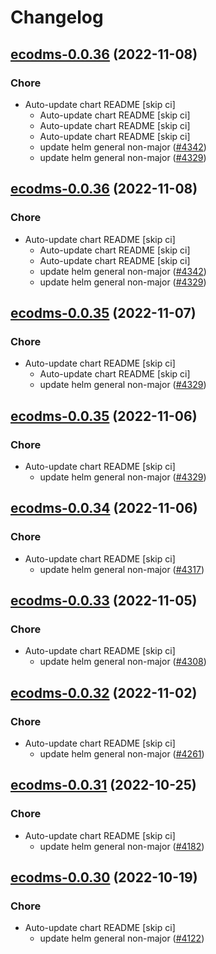 # Changelog



## [ecodms-0.0.36](https://github.com/truecharts/charts/compare/ecodms-0.0.34...ecodms-0.0.36) (2022-11-08)

### Chore

- Auto-update chart README [skip ci]
  - Auto-update chart README [skip ci]
  - Auto-update chart README [skip ci]
  - Auto-update chart README [skip ci]
  - update helm general non-major ([#4342](https://github.com/truecharts/charts/issues/4342))
  - update helm general non-major ([#4329](https://github.com/truecharts/charts/issues/4329))




## [ecodms-0.0.36](https://github.com/truecharts/charts/compare/ecodms-0.0.34...ecodms-0.0.36) (2022-11-08)

### Chore

- Auto-update chart README [skip ci]
  - Auto-update chart README [skip ci]
  - Auto-update chart README [skip ci]
  - update helm general non-major ([#4342](https://github.com/truecharts/charts/issues/4342))
  - update helm general non-major ([#4329](https://github.com/truecharts/charts/issues/4329))




## [ecodms-0.0.35](https://github.com/truecharts/charts/compare/ecodms-0.0.34...ecodms-0.0.35) (2022-11-07)

### Chore

- Auto-update chart README [skip ci]
  - Auto-update chart README [skip ci]
  - update helm general non-major ([#4329](https://github.com/truecharts/charts/issues/4329))




## [ecodms-0.0.35](https://github.com/truecharts/charts/compare/ecodms-0.0.34...ecodms-0.0.35) (2022-11-06)

### Chore

- Auto-update chart README [skip ci]
  - update helm general non-major ([#4329](https://github.com/truecharts/charts/issues/4329))




## [ecodms-0.0.34](https://github.com/truecharts/charts/compare/ecodms-0.0.33...ecodms-0.0.34) (2022-11-06)

### Chore

- Auto-update chart README [skip ci]
  - update helm general non-major ([#4317](https://github.com/truecharts/charts/issues/4317))




## [ecodms-0.0.33](https://github.com/truecharts/charts/compare/ecodms-0.0.32...ecodms-0.0.33) (2022-11-05)

### Chore

- Auto-update chart README [skip ci]
  - update helm general non-major ([#4308](https://github.com/truecharts/charts/issues/4308))




## [ecodms-0.0.32](https://github.com/truecharts/charts/compare/ecodms-0.0.31...ecodms-0.0.32) (2022-11-02)

### Chore

- Auto-update chart README [skip ci]
  - update helm general non-major ([#4261](https://github.com/truecharts/charts/issues/4261))




## [ecodms-0.0.31](https://github.com/truecharts/charts/compare/ecodms-0.0.30...ecodms-0.0.31) (2022-10-25)

### Chore

- Auto-update chart README [skip ci]
  - update helm general non-major ([#4182](https://github.com/truecharts/charts/issues/4182))




## [ecodms-0.0.30](https://github.com/truecharts/charts/compare/ecodms-0.0.29...ecodms-0.0.30) (2022-10-19)

### Chore

- Auto-update chart README [skip ci]
  - update helm general non-major ([#4122](https://github.com/truecharts/charts/issues/4122))

